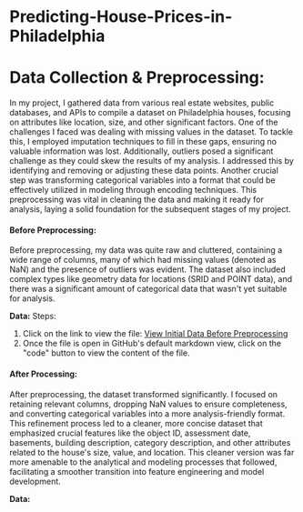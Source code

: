 # Predicting-House-Prices-in-Philadelphia

# Data Collection & Preprocessing:
In my project, I gathered data from various real estate websites, public databases, and APIs to compile a dataset on Philadelphia houses, focusing on attributes like location, size, and other significant factors. One of the challenges I faced was dealing with missing values in the dataset. To tackle this, I employed imputation techniques to fill in these gaps, ensuring no valuable information was lost. Additionally, outliers posed a significant challenge as they could skew the results of my analysis. I addressed this by identifying and removing or adjusting these data points. Another crucial step was transforming categorical variables into a format that could be effectively utilized in modeling through encoding techniques. This preprocessing was vital in cleaning the data and making it ready for analysis, laying a solid foundation for the subsequent stages of my project.

#### Before Preprocessing:
Before preprocessing, my data was quite raw and cluttered, containing a wide range of columns, many of which had missing values (denoted as NaN) and the presence of outliers was evident. The dataset also included complex types like geometry data for locations (SRID and POINT data), and there was a significant amount of categorical data that wasn't yet suitable for analysis.

**Data:**
Steps:
1. Click on the link to view the file: [View Initial Data Before Preprocessing](results/initial_data_before_preprocessing.md)
2. Once the file is open in GitHub's default markdown view, click on the "code" button to view the  content of the file.

#### After Processing:
After preprocessing, the dataset transformed significantly. I focused on retaining relevant columns, dropping NaN values to ensure completeness, and converting categorical variables into a more analysis-friendly format. This refinement process led to a cleaner, more concise dataset that emphasized crucial features like the object ID, assessment date, basements, building description, category description, and other attributes related to the house's size, value, and location. This cleaner version was far more amenable to the analytical and modeling processes that followed, facilitating a smoother transition into feature engineering and model development.

**Data:**





